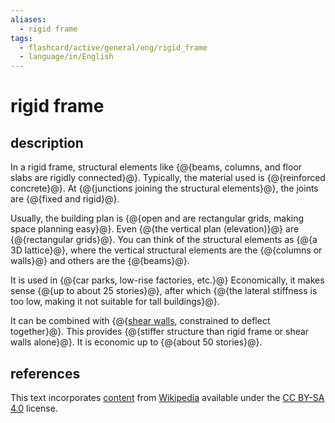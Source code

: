 ```yaml
---
aliases:
  - rigid frame
tags:
  - flashcard/active/general/eng/rigid_frame
  - language/in/English
---
```


# rigid frame

## description

In a rigid frame, structural elements like {@{beams, columns, and floor slabs are rigidly connected}@}. Typically, the material used is {@{reinforced concrete}@}. At {@{junctions joining the structural elements}@}, the joints are {@{fixed and rigid}@}.

Usually, the building plan is {@{open and are rectangular grids, making space planning easy}@}. Even {@{the vertical plan (elevation)}@} are {@{rectangular grids}@}. You can think of the structural elements as {@{a 3D lattice}@}, where the vertical structural elements are the {@{columns or walls}@} and others are the {@{beams}@}.

It is used in {@{car parks, low-rise factories, etc.}@} Economically, it makes sense {@{up to about 25 stories}@}, after which {@{the lateral stiffness is too low, making it not suitable for tall buildings}@}.

It can be combined with {@{[shear walls](shear%20wall.md), constrained to deflect together}@}. This provides {@{stiffer structure than rigid frame or shear walls alone}@}. It is economic up to {@{about 50 stories}@}.

## references

This text incorporates [content](https://en.wikipedia.org/wiki/rigid_frame) from [Wikipedia](Wikipedia.md) available under the [CC BY-SA 4.0](https://creativecommons.org/licenses/by-sa/4.0/) license.
